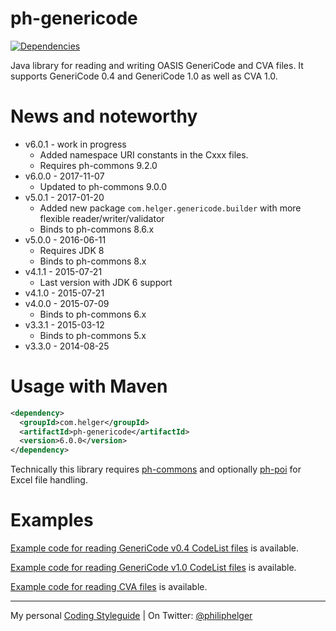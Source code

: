 # ph-genericode

[![Dependencies](https://www.versioneye.com/user/projects/5641ff234d415e001b00070c/badge.svg?style=flat)](https://www.versioneye.com/user/projects/5641ff234d415e001b00070c)

Java library for reading and writing OASIS GeneriCode and CVA files.
It supports GeneriCode 0.4 and GeneriCode 1.0 as well as CVA 1.0.

# News and noteworthy

* v6.0.1 - work in progress
    * Added namespace URI constants in the Cxxx files.
    * Requires ph-commons 9.2.0
* v6.0.0 - 2017-11-07
    * Updated to ph-commons 9.0.0
* v5.0.1 - 2017-01-20
    * Added new package `com.helger.genericode.builder` with more flexible reader/writer/validator
    * Binds to ph-commons 8.6.x
* v5.0.0 - 2016-06-11
    * Requires JDK 8
    * Binds to ph-commons 8.x
* v4.1.1 - 2015-07-21
    * Last version with JDK 6 support
* v4.1.0 - 2015-07-21   
* v4.0.0 - 2015-07-09
    * Binds to ph-commons 6.x
* v3.3.1 - 2015-03-12
    * Binds to ph-commons 5.x
* v3.3.0 - 2014-08-25

# Usage with Maven

```xml
<dependency>
  <groupId>com.helger</groupId>
  <artifactId>ph-genericode</artifactId>
  <version>6.0.0</version>
</dependency>
```

Technically this library requires [ph-commons](https://github.com/phax/ph-commons) and optionally [ph-poi](https://github.com/phax/ph-poi) for Excel file handling.

# Examples

[Example code for reading GeneriCode v0.4 CodeList files](https://github.com/phax/ph-genericode/blob/master/src/test/java/com/helger/genericode/Genericode04CodeListMarshallerTest.java) is available.

[Example code for reading GeneriCode v1.0 CodeList files](https://github.com/phax/ph-genericode/blob/master/src/test/java/com/helger/genericode/Genericode10CodeListMarshallerTest.java) is available.

[Example code for reading CVA files](https://github.com/phax/ph-genericode/blob/master/src/test/java/com/helger/cva/CVA10MarshallerTest.java) is available.

---

My personal [Coding Styleguide](https://github.com/phax/meta/blob/master/CodingStyleguide.md) |
On Twitter: <a href="https://twitter.com/philiphelger">@philiphelger</a>
